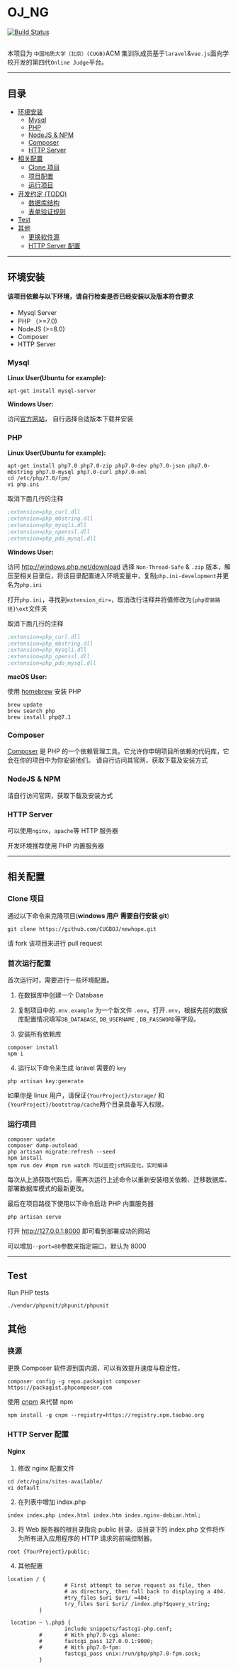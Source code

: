 # OJ_NG

[![Build Status](https://travis-ci.org/CUGBOJ/newhope.svg?branch=master)](https://travis-ci.org/CUGBOJ/newhope)

##

本项目为 `中国地质大学（北京）(CUGB)`ACM 集训队成员基于`laravel`&`vue.js`面向学校开发的第四代`Online Judge`平台。

---

## 目录

-   [环境安装](#环境安装)
    -   [Mysql](#mysql)
    -   [PHP](#php)
    -   [NodeJS & NPM](#nodejs-npm)
    -   [Composer](#composer)
    -   [HTTP Server](#http-server)
-   [相关配置](#相关配置)
    -   [Clone 项目](#clone项目)
    -   [项目配置](#项目配置)
    -   [运行项目](#运行项目)
-   [开发约定 (TODO)](#开发约定)
    -   [数据库结构](#数据库结构)
    -   [表单验证规则](#表单验证规则)
-   [Test](#test)
-   [其他](#其他)
    -   [更换软件源](#换源)
    -   [HTTP Server 配置](#http-server配置)

---

## 环境安装

#### 该项目依赖与以下环境，请自行检查是否已经安装以及版本符合要求

-   Mysql Server
-   PHP （>=7.0)
-   NodeJS (>=8.0)
-   Composer
-   HTTP Server

### Mysql

**Linux User(Ubuntu for example):**

```shell
apt-get install mysql-server
```

**Windows User:**

访问[官方网站](https://dev.mysql.com/downloads/installer)， 自行选择合适版本下载并安装

### PHP

**Linux User(Ubuntu for example):**

```shell
apt-get install php7.0 php7.0-zip php7.0-dev php7.0-json php7.0-mbstring php7.0-mysql php7.0-curl php7.0-xml
cd /etc/php/7.0/fpm/
vi php.ini
```

取消下面几行的注释

```ini
;extension=php_curl.dll
;extension=php_mbstring.dll
;extension=php_mysqli.dll
;extension=php_openssl.dll
;extension=php_pdo_mysql.dll
```

**Windows User:**

访问 http://windows.php.net/download 选择 `Non-Thread-Safe` & `.zip` 版本，解压至相关目录后，将该目录配置进入环境变量中，复制`php.ini-development`并更名为`php.ini`

打开`php.ini`，寻找到`extension_dir=`，取消改行注释并将值修改为`{php安装路径}\ext`文件夹

取消下面几行的注释

```ini
;extension=php_curl.dll
;extension=php_mbstring.dll
;extension=php_mysqli.dll
;extension=php_openssl.dll
;extension=php_pdo_mysql.dll
```

**macOS User:**

使用 [homebrew](https://brew.sh/) 安装 PHP

```shell
brew update
brew search php
brew install php@7.1
```

### Composer

[Composer](https://getcomposer.org/download/) 是 PHP 的一个依赖管理工具。它允许你申明项目所依赖的代码库，它会在你的项目中为你安装他们。
请自行访问其官网，获取下载及安装方式

### NodeJS & NPM

请自行访问官网，获取下载及安装方式

### HTTP Server

可以使用`nginx`，`apache`等 HTTP 服务器

开发环境推荐使用 PHP 内置服务器

---

## 相关配置

### Clone 项目

通过以下命令来克隆项目(**windows 用户 需要自行安装 git**)

```shell
git clone https://github.com/CUGBOJ/newhope.git
```

请 fork 该项目来进行 pull request

### 首次运行配置

首次运行时，需要进行一些环境配置。

1.  在数据库中创建一个 Database

2.  复制项目中的`.env.example` 为一个新文件 `.env`。打开`.env`，根据先前的数据库配置情况填写`DB_DATABASE`, `DB_USERNAME` , `DB_PASSWORD`等字段。

3.  安装所有依赖库

```shell
composer install
npm i
```

4.  运行以下命令来生成 laravel 需要的 `key`

```shell
php artisan key:generate
```

如果你是 linux 用户，请保证`{YourProject}/storage/` 和 `{YourProject}/bootstrap/cache`两个目录具备写入权限。

### 运行项目

```shell
composer update
composer dump-autoload
php artisan migrate:refresh --seed
npm install
npm run dev #npm run watch 可以监控js代码变化，实时编译
```

每次从上游获取代码后，需再次运行上述命令以重新安装相关依赖、迁移数据库、部署数据库模式的最新更改。

最后在项目路径下使用以下命令启动 PHP 内置服务器

```shell
php artisan serve
```

打开 http://127.0.0.1:8000 即可看到部署成功的网站

可以增加`--port=80`参数来指定端口，默认为 8000

---

## Test

Run PHP tests

```
./vendor/phpunit/phpunit/phpunit
```

## 其他

### 换源

更换 Composer 软件源到国内源，可以有效提升速度与稳定性。

```shell
composer config -g repo.packagist composer https://packagist.phpcomposer.com
```

使用 [cnpm](https://npm.taobao.org/) 来代替 npm

```shell
npm install -g cnpm --registry=https://registry.npm.taobao.org
```

### HTTP Server 配置

#### Nginx

1.  修改 nginx 配置文件

```shell
cd /etc/nginx/sites-available/
vi default
```

2.  在列表中增加 index.php

```nginx
index index.php index.html index.htm index.nginx-debian.html;
```

3.  将 Web 服务器的根目录指向 public 目录。该目录下的 index.php 文件将作为所有进入应用程序的 HTTP 请求的前端控制器。

```nginx
root {YourProject}/public;
```

4.  其他配置

```nginx
location / {
                  # First attempt to serve request as file, then
                  # as directory, then fall back to displaying a 404.
                  #try_files $uri $uri/ =404;
                  try_files $uri $uri/ /index.php?$query_string;
          }

 location ~ \.php$ {
                  include snippets/fastcgi-php.conf;
          #       # With php7.0-cgi alone:
          #       fastcgi_pass 127.0.0.1:9000;
          #       # With php7.0-fpm:
                  fastcgi_pass unix:/run/php/php7.0-fpm.sock;
          }
```
